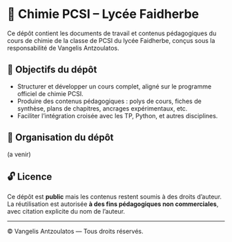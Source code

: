 # 🧪 Chimie PCSI – Lycée Faidherbe

Ce dépôt contient les documents de travail et contenus pédagogiques du cours de chimie de la classe de PCSI du lycée Faidherbe, conçus sous la responsabilité de Vangelis Antzoulatos.

## 🎯 Objectifs du dépôt

- Structurer et développer un cours complet, aligné sur le programme officiel de chimie PCSI.
- Produire des contenus pédagogiques : polys de cours, fiches de synthèse, plans de chapitres, ancrages expérimentaux, etc.
- Faciliter l’intégration croisée avec les TP, Python, et autres disciplines.

## 🧰 Organisation du dépôt

(a venir)


## 🔓 Licence

Ce dépôt est **public** mais les contenus restent soumis à des droits d’auteur.  
La réutilisation est autorisée **à des fins pédagogiques non commerciales**, avec citation explicite du nom de l’auteur.

---

© Vangelis Antzoulatos — Tous droits réservés.